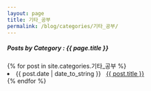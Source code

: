 ```yaml
---
layout: page
title: 기타_공부
permalink: /blog/categories/기타_공부/
---
```


<h5> Posts by Category : {{ page.title }} </h5>

<div class="card">
{% for post in site.categories.기타_공부 %}
 <li class="category-posts"><span>{{ post.date | date_to_string }}</span> &nbsp; <a href="{{ post.url }}">{{ post.title }}</a></li>
{% endfor %}
</div>